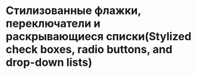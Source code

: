 # Стилизованные флажки, переключатели и раскрывающиеся списки(Stylized check boxes, radio buttons, and drop-down lists)
